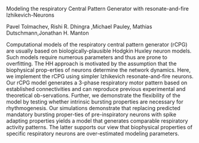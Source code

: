 Modeling the respiratory Central Pattern Generator with resonate-and-fire Izhikevich-Neurons

Pavel Tolmachev, Rishi R. Dhingra ,Michael Pauley, Mathias Dutschmann,Jonathan H. Manton

Computational models of the respiratory central pattern generator (rCPG) are usually based on biologically-plausible Hodgkin Huxley neuron models. Such models require numerous parameters and thus are prone to overfitting. The HH approach is motivated by the assumption that the biophysical prop-erties of neurons determine the network dynamics. Here, we implement the rCPG using simpler Izhikevich resonate-and-fire neurons. Our rCPG model generates a 3-phase respiratory motor pattern based on established connectivities and can reproduce previous experimental and theoretical ob-servations. Further, we demonstrate the flexibility of the model by testing whether intrinsic bursting properties are necessary for rhythmogenesis. Our simulations demonstrate that replacing predicted mandatory bursting proper-ties of pre-inspiratory neurons with spike adapting properties yields a model that generates comparable respiratory activity patterns. The latter supports our view that biophysical properties of specific respiratory neurons are over-estimated modeling parameters.     

